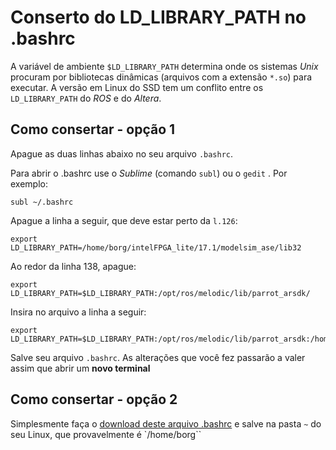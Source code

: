 
# Conserto do LD_LIBRARY_PATH no .bashrc


A variável de ambiente `$LD_LIBRARY_PATH` determina onde os sistemas *Unix* procuram por bibliotecas dinâmicas (arquivos com a extensão `*.so`) para executar. A versão em Linux do SSD tem um conflito entre os `LD_LIBRARY_PATH` do *ROS* e do *Altera*.




## Como consertar - opção 1


Apague as duas linhas abaixo no seu arquivo `.bashrc`.

Para abrir o .bashrc use o *Sublime* (comando `subl`) ou o `gedit` . Por exemplo:

    subl ~/.bashrc

Apague a linha a seguir, que deve estar perto da `l.126`:

    export LD_LIBRARY_PATH=/home/borg/intelFPGA_lite/17.1/modelsim_ase/lib32



Ao redor da linha 138, apague:

    export LD_LIBRARY_PATH=$LD_LIBRARY_PATH:/opt/ros/melodic/lib/parrot_arsdk/


Insira no arquivo a linha a seguir:

    export LD_LIBRARY_PATH=$LD_LIBRARY_PATH:/opt/ros/melodic/lib/parrot_arsdk:/home/borg/intelFPGA_lite/17.1/modelsim_ase/lib32

Salve seu arquivo `.bashrc`. As alterações que você fez passarão a valer assim que abrir um **novo terminal**


## Como consertar - opção 2

Simplesmente faça o [download deste arquivo .bashrc](.bashrc) e salve na pasta `~` do seu Linux, que provavelmente é `/home/borg``


